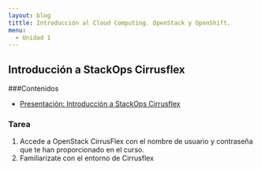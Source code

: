 ```yaml
---
layout: blog
tittle: Introducción al Cloud Computing. OpenStack y OpenShift.
menu:
  - Unidad 1
---
```

## Introducción a StackOps Cirrusflex

###Contenidos

* [Presentación: Introducción a StackOps Cirrusflex](presentacion_stackops)


### Tarea

1. Accede a OpenStack CirrusFlex con el nombre de usuario y contraseña que te han proporcionado en el curso.
2. Familiarizate con el entorno de Cirrusflex


